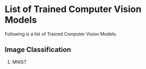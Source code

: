 # List of Trained Computer Vision Models

Following is a list of Trained Computer Vision Models.

## Image Classification
1. MNIST

